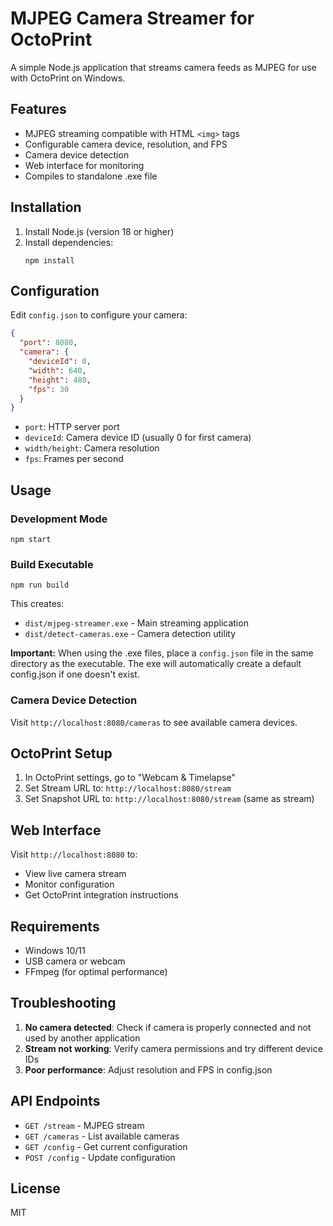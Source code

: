 # MJPEG Camera Streamer for OctoPrint

A simple Node.js application that streams camera feeds as MJPEG for use with OctoPrint on Windows.

## Features

- MJPEG streaming compatible with HTML `<img>` tags
- Configurable camera device, resolution, and FPS
- Camera device detection
- Web interface for monitoring
- Compiles to standalone .exe file

## Installation

1. Install Node.js (version 18 or higher)
2. Install dependencies:
   ```
   npm install
   ```

## Configuration

Edit `config.json` to configure your camera:

```json
{
  "port": 8080,
  "camera": {
    "deviceId": 0,
    "width": 640,
    "height": 480,
    "fps": 30
  }
}
```

- `port`: HTTP server port
- `deviceId`: Camera device ID (usually 0 for first camera)
- `width/height`: Camera resolution
- `fps`: Frames per second

## Usage

### Development Mode
```
npm start
```

### Build Executable
```
npm run build
```
This creates:
- `dist/mjpeg-streamer.exe` - Main streaming application
- `dist/detect-cameras.exe` - Camera detection utility

**Important:** When using the .exe files, place a `config.json` file in the same directory as the executable. The exe will automatically create a default config.json if one doesn't exist.

### Camera Device Detection
Visit `http://localhost:8080/cameras` to see available camera devices.

## OctoPrint Setup

1. In OctoPrint settings, go to "Webcam & Timelapse"
2. Set Stream URL to: `http://localhost:8080/stream`
3. Set Snapshot URL to: `http://localhost:8080/stream` (same as stream)

## Web Interface

Visit `http://localhost:8080` to:
- View live camera stream
- Monitor configuration
- Get OctoPrint integration instructions

## Requirements

- Windows 10/11
- USB camera or webcam
- FFmpeg (for optimal performance)

## Troubleshooting

1. **No camera detected**: Check if camera is properly connected and not used by another application
2. **Stream not working**: Verify camera permissions and try different device IDs
3. **Poor performance**: Adjust resolution and FPS in config.json

## API Endpoints

- `GET /stream` - MJPEG stream
- `GET /cameras` - List available cameras
- `GET /config` - Get current configuration
- `POST /config` - Update configuration

## License

MIT